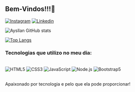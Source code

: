 ## Bem-Vindos!!!👋

[![Instagram](https://img.shields.io/badge/Instagram-E4405F?style=for-the-badge&logo=instagram&logoColor=white)](https://www.instagram.com/aysllan_san/)
[![Linkedin](https://img.shields.io/badge/LinkedIn-0077B5?style=for-the-badge&logo=linkedin&logoColor=white)](https://www.linkedin.com/in/aysllan-santos/)


![Aysllan GitHub stats](https://github-readme-stats.vercel.app/api?username=aysllanpereira&show_icons=true&theme=dark)

[![Top Langs](https://github-readme-stats.vercel.app/api/top-langs/?username=aysllanpereira&layout=pie)](https://github.com/anuraghazra/github-readme-stats)

### Tecnologias que utilizo no meu dia:

<div style="display: inline_block"><br/>
<img align="center" alt="HTML5" src="https://img.shields.io/badge/HTML5-E34F26?style=for-the-badge&logo=html5&logoColor=white">
<img align="center" alt="CSS3" src="https://img.shields.io/badge/CSS3-1572B6?style=for-the-badge&logo=css3&logoColor=white">
<img align="center" alt="JavaScript" src="https://img.shields.io/badge/JavaScript-323330?style=for-the-badge&logo=javascript&logoColor=F7DF1E">
<img align="center" alt="Node.js" src="https://img.shields.io/badge/Node.js-43853D?style=for-the-badge&logo=node.js&logoColor=white">
<img align="center" alt="Bootstrap5" src="https://img.shields.io/badge/Bootstrap-563D7C?style=for-the-badge&logo=bootstrap&logoColor=white">
</div><br/>

Apaixonado por tecnologia e pelo que ela pode proporcionar!

